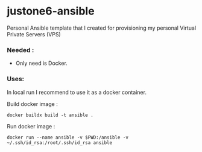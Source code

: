 # justone6-ansible
Personal Ansible template that I created for provisioning my personal Virtual Private Servers (VPS)

### Needed :

- Only need is Docker.

### Uses:
In local run I recommend to use it as a docker container.

Build docker image :

`docker buildx build -t ansible .`

Run docker image :

`docker run --name ansible -v $PWD:/ansible -v ~/.ssh/id_rsa:/root/.ssh/id_rsa ansible`
